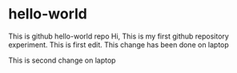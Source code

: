 # hello-world
This is github hello-world repo
Hi, 
This is my first github repository experiment. This is first edit.
This change has been done on laptop

This is second change on laptop